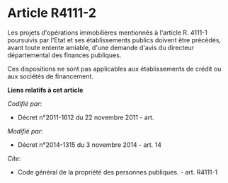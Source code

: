 # Article R4111-2

Les projets d'opérations immobilières mentionnés à l'article R. 4111-1 poursuivis par l'Etat et ses établissements publics
doivent être précédés, avant toute entente amiable, d'une demande d'avis du directeur départemental des finances publiques.

Ces dispositions ne sont pas applicables aux établissements de crédit ou aux sociétés de financement.

**Liens relatifs à cet article**

_Codifié par_:

  - Décret n°2011-1612 du 22 novembre 2011 - art.

_Modifié par_:

  - Décret n°2014-1315 du 3 novembre 2014 - art. 14

_Cite_:

  - Code général de la propriété des personnes publiques. - art. R4111-1
